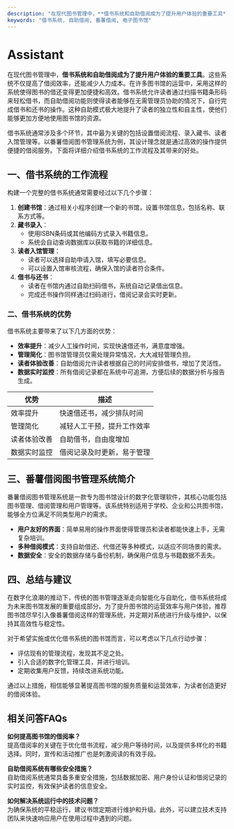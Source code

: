 ```yaml
---
description: "在现代图书管理中，**借书系统和自助借阅成为了提升用户体验的重要工具**。这些系统不仅提高了借阅效率，还能减少人力成本。在许多图书馆的运营中，采用这样的系统使得图书的借还变得更加便捷和高效。借书系统允许读者通过扫描书籍条形码来轻松借书，而自助借阅功能则使得读者能够在无需管理员协助的情况下，自行完成借书和还书的操作。这种自助模式极大地提升了读者的独立性和自主性，使他们能够更加方便地使用图书馆的资源。"
keywords: "借书系统, 自助借阅, 番薯借阅, 电子图书馆"
---
```

# Assistant

在现代图书管理中，**借书系统和自助借阅成为了提升用户体验的重要工具**。这些系统不仅提高了借阅效率，还能减少人力成本。在许多图书馆的运营中，采用这样的系统使得图书的借还变得更加便捷和高效。借书系统允许读者通过扫描书籍条形码来轻松借书，而自助借阅功能则使得读者能够在无需管理员协助的情况下，自行完成借书和还书的操作。这种自助模式极大地提升了读者的独立性和自主性，使他们能够更加方便地使用图书馆的资源。

借书系统通常涉及多个环节，其中最为关键的包括设置借阅流程、录入藏书、读者入馆管理等。以番薯借阅图书管理系统为例，其设计理念就是通过高效的操作提供便捷的借阅服务。下面将详细介绍借书系统的工作流程及其带来的好处。

## **一、借书系统的工作流程**

构建一个完整的借书系统通常需要经过以下几个步骤：

1. **创建书馆**：通过相关小程序创建一个新的书馆，设置书馆信息，包括名称、联系方式等。
2. **藏书录入**：
   - 使用ISBN条码或其他编码方式录入书籍信息。
   - 系统会自动查询数据库以获取书籍的详细信息。
3. **读者入馆管理**：
   - 读者可以选择自助申请入馆，填写必要信息。
   - 可以设置入馆审核流程，确保入馆的读者符合条件。
4. **借书与还书**：
   - 读者在书馆内通过自助扫码借书，系统自动记录借出信息。
   - 完成还书操作同样通过扫码进行，借阅记录会实时更新。

### **二、借书系统的优势**

借书系统主要带来了以下几方面的优势：

- **效率提升**：减少人工操作时间，实现快速借还书，满意度增强。
- **管理简化**：图书馆管理员仅需处理异常情况，大大减轻管理负担。
- **读者体验改善**：自助借阅允许读者根据自己的时间安排借书，增加了灵活性。
- **数据实时监控**：所有借阅记录都在系统中可追溯，方便后续的数据分析与报告生成。

| 优势             | 描述                           |
|------------------|--------------------------------|
| 效率提升         | 快速借还书，减少排队时间     |
| 管理简化         | 减轻人工干预，提升工作效率   |
| 读者体验改善     | 自助借书，自由度增加         |
| 数据实时监控     | 借阅记录及时更新，易于管理   |

## **三、番薯借阅图书管理系统简介**

番薯借阅图书管理系统是一款专为图书馆设计的数字化管理软件，其核心功能包括图书管理、借阅管理和用户管理等。该系统特别适用于学校、企业和公共图书馆，能够全方位满足不同类型用户的需求。

- **用户友好的界面**：简单易用的操作界面使得管理员和读者都能快速上手，无需复杂培训。
- **多种借阅模式**：支持自助借还、代借还等多种模式，以适应不同场景的需求。
- **数据安全**：安全的数据存储与备份机制，确保用户信息与书籍数据不丢失。

## **四、总结与建议**

在数字化浪潮的推动下，传统的图书管理逐渐走向智能化与自助化，借书系统将成为未来图书馆发展的重要组成部分。为了提升图书馆的运营效率与用户体验，推荐图书馆尽早引入像番薯借阅这样的管理系统，并定期对系统进行升级与维护，以保持其高效性与稳定性。

对于希望实施或优化借书系统的图书馆而言，可以考虑以下几点行动步骤：

- 评估现有的管理流程，发现其不足之处。
- 引入合适的数字化管理工具，并进行培训。
- 定期收集用户反馈，持续改进系统功能。

通过以上措施，相信能够显著提高图书馆的服务质量和运营效率，为读者创造更好的借阅体验。

## 相关问答FAQs

**如何提高图书馆的借阅率？**  
提高借阅率的关键在于优化借书流程，减少用户等待时间，以及提供多样化的书籍选择。同时，宣传和活动推广也是刺激阅读的有效手段。

**自助借阅系统有哪些安全措施？**  
自助借阅系统通常具备多重安全措施，包括数据加密、用户身份认证和借阅记录的实时监控，有效保护读者的信息安全。

**如何解决系统运行中的技术问题？**  
为确保系统的平稳运行，建议书馆定期进行维护和升级。此外，可以建立技术支持团队来快速响应用户在使用过程中遇到的问题。

